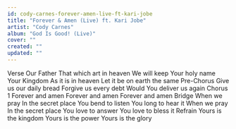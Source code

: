 ```yaml
---
id: cody-carnes-forever-amen-live-ft-kari-jobe
title: "Forever & Amen (Live) ft. Kari Jobe"
artist: "Cody Carnes"
album: "God Is Good! (Live)"
cover: ""
created: ""
updated: ""
---
```


Verse
Our Father
That which art in heaven
We will keep Your holy name
Your Kingdom
As it is in heaven
Let it be on earth the same
Pre-Chorus
Give us our daily bread
Forgive us every debt
Would You deliver us again
Chorus 1
Forever and amen
Forever and amen
Forever and amen
Bridge
When we pray
In the secret place
You bend to listen
You long to hear it
When we pray
In the secret place
You love to answer
You love to bless it
Refrain
Yours is the kingdom
Yours is the power
Yours is the glory